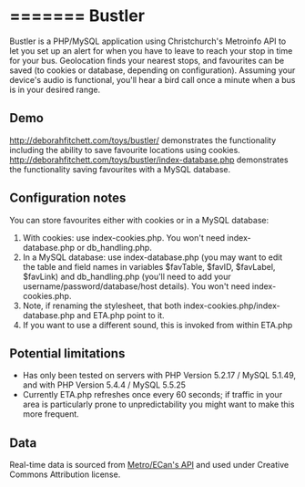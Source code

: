 =======
Bustler
=======
Bustler is a PHP/MySQL application using Christchurch's Metroinfo API to let you set up an alert for when you have to leave to reach your stop in time for your bus. Geolocation finds your nearest stops, and favourites can be saved (to cookies or database, depending on configuration). Assuming your device's audio is functional, you'll hear a bird call once a minute when a bus is in your desired range.

Demo
----
http://deborahfitchett.com/toys/bustler/ demonstrates the functionality including the ability to save favourite locations using cookies.
http://deborahfitchett.com/toys/bustler/index-database.php demonstrates the functionality saving favourites with a MySQL database.

Configuration notes
-------------------

You can store favourites either with cookies or in a MySQL database:
1. With cookies: use index-cookies.php. You won't need index-database.php or db_handling.php.
2. In a MySQL database: use index-database.php (you may want to edit the table and field names in variables $favTable, $favID, $favLabel, $favLink) and db_handling.php (you'll need to add your username/password/database/host details). You won't need index-cookies.php.
3. Note, if renaming the stylesheet, that both index-cookies.php/index-database.php and ETA.php point to it.
4. If you want to use a different sound, this is invoked from within ETA.php

Potential limitations
---------------------

* Has only been tested on servers with PHP Version 5.2.17 / MySQL 5.1.49, and with PHP Version 5.4.4 / MySQL 5.5.25
* Currently ETA.php refreshes once every 60 seconds; if traffic in your area is particularly prone to unpredictability you might want to make this more frequent.

Data
----
Real-time data is sourced from [Metro/ECan's API](http://data.ecan.govt.nz/Catalogue/Method?MethodId=74) and used under Creative Commons Attribution license.